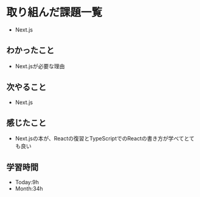 # 取り組んだ課題一覧
- Next.js
## わかったこと
- Next.jsが必要な理由
## 次やること
- Next.js
## 感じたこと
- Next.jsの本が、Reactの復習とTypeScriptでのReactの書き方が学べてとても良い
## 学習時間
- Today:9h
- Month:34h
